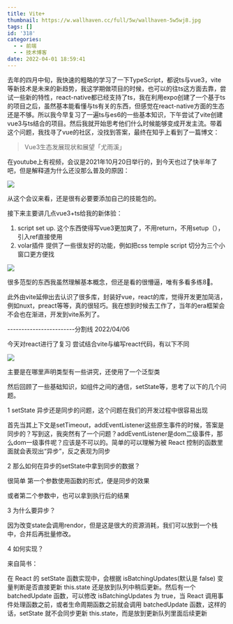 ```yaml
---
title: Vite+
thumbnail: https://w.wallhaven.cc/full/5w/wallhaven-5w5wj8.jpg
tags: []
id: '318'
categories:
  - - 前端
  - - 技术博客
date: 2022-04-01 18:59:41
---
```


去年的四月中旬，我快速的粗略的学习了一下TypeScript，都说ts与vue3，vite等新技术是未来的新趋势，我这学期做项目的时候，也可以的往ts这方面去靠，尝试一些新的特性，react-native都已经支持了ts，我在利用expo创建了一个基于ts的项目之后，虽然基本能看懂与ts有关的东西，但感觉在react-native方面的生态还是不够。所以我今早复习了一遍ts与es6的一些基本知识，下午尝试了vite创建vue3与ts结合的项目。然后我就开始思考他们什么时候能够变成开发主流。带着这个问题，我找寻了vue的社区，没找到答案，最终在知乎上看到了一篇博文：

> Vue3生态发展现状和展望「尤雨溪」

在youtube上有视频，会议是2021年10月20日举行的，到今天也过了快半年了吧，但是解释道为什么还没那么普及的原因：

![](http://chang-rui.net/wp-content/uploads/2022/04/image.png)

从这个会议来看，还是很有必要要添加自己的技能包的。

接下来主要讲几点vue3+ts给我的新体验：

1.  script set up. 这个东西使得写vue3更加爽了，不用return，不用setup（），引入ref直接使用
2.  volar插件 提供了一些很友好的功能，例如把css temple script 切分为三个小窗口更方便找

![](http://chang-rui.net/wp-content/uploads/2022/04/image-2.png)

很多范型的东西我虽然理解基本概念，但还是看的很懵逼，唯有多看多练8⃣️。

此外由vite延伸出去认识了很多库，封装好vue，react的库，觉得开发更加简洁，例如nuxt，preact等等，真的很轻巧。我在想到时候去工作了，当年的era框架会不会也在渐进，开发到vite系列了。

\------------------------分割线 2022/04/06

今天对react进行了复习 尝试结合vite与编写react代码，有以下不同

![](http://chang-rui.net/wp-content/uploads/2022/04/image-3.png)

主要是在哪里声明类型有一些讲究，还使用了一个泛型类

然后回顾了一些基础知识，如组件之间的通信，setState等，思考了以下的几个问题。

1 setState 异步还是同步的问题，这个问题在我们的开发过程中很容易出现

首先当其上下文是setTimeout，addEventListener这些原生事件的时候，答案是同步的？写到这，我突然有了一个问题？addEventListener是dom二级事件，那么dom一级事件呢？应该是不可以的。简单的可以理解为被 React 控制的函数里面就会表现出“异步”，反之表现为同步

2 那么如何在异步的setState中拿到同步的数据？

很简单 第一个参数使用函数的形式，便是同步的效果

或者第二个参数中，也可以拿到执行后的结果

3 为什么要异步？

因为改变state会调用rendor，但是这是很大的资源消耗，我们可以放到一个栈中，合并后再批量修改。

4 如何实现？

来自简书：

在 React 的 setState 函数实现中，会根据 isBatchingUpdates(默认是 false) 变量判断是否直接更新 this.state 还是放到队列中稍后更新。然后有一个 batchedUpdate 函数，可以修改 isBatchingUpdates 为 true，当 React 调用事件处理函数之前，或者生命周期函数之前就会调用 batchedUpdate 函数，这样的话，setState 就不会同步更新 this.state，而是放到更新队列里面后续更新